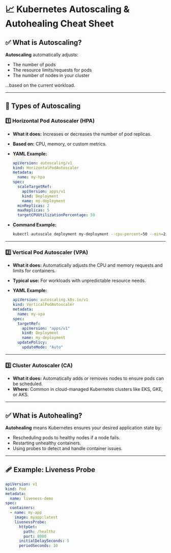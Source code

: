 # 📈 Kubernetes Autoscaling & Autohealing Cheat Sheet

## ✅ What is Autoscaling?

**Autoscaling** automatically adjusts:
- The number of pods
- The resource limits/requests for pods
- The number of nodes in your cluster

...based on the current workload.

---

## 🔑 Types of Autoscaling

### 1️⃣ Horizontal Pod Autoscaler (HPA)

- **What it does:** Increases or decreases the number of pod replicas.
- **Based on:** CPU, memory, or custom metrics.
- **YAML Example:**

    ```yaml
    apiVersion: autoscaling/v1
    kind: HorizontalPodAutoscaler
    metadata:
      name: my-hpa
    spec:
      scaleTargetRef:
        apiVersion: apps/v1
        kind: Deployment
        name: my-deployment
      minReplicas: 2
      maxReplicas: 5
      targetCPUUtilizationPercentage: 50
    ```

- **Command Example:**

    ```bash
    kubectl autoscale deployment my-deployment --cpu-percent=50 --min=2 --max=5
    ```

---

### 2️⃣ Vertical Pod Autoscaler (VPA)

- **What it does:** Automatically adjusts the CPU and memory requests and limits for containers.
- **Typical use:** For workloads with unpredictable resource needs.
- **YAML Example:**

    ```yaml
    apiVersion: autoscaling.k8s.io/v1
    kind: VerticalPodAutoscaler
    metadata:
      name: my-vpa
    spec:
      targetRef:
        apiVersion: "apps/v1"
        kind: Deployment
        name: my-deployment
      updatePolicy:
        updateMode: "Auto"
    ```

---

### 3️⃣ Cluster Autoscaler (CA)

- **What it does:** Automatically adds or removes nodes to ensure pods can be scheduled.
- **Where:** Common in cloud-managed Kubernetes clusters like EKS, GKE, or AKS.

---

## ✅ What is Autohealing?

**Autohealing** means Kubernetes ensures your desired application state by:
- Rescheduling pods to healthy nodes if a node fails.
- Restarting unhealthy containers.
- Using probes to detect and handle container issues.

---

## 🩹 Example: Liveness Probe

```yaml
apiVersion: v1
kind: Pod
metadata:
  name: liveness-demo
spec:
  containers:
  - name: my-app
    image: myapp:latest
    livenessProbe:
      httpGet:
        path: /healthz
        port: 8080
      initialDelaySeconds: 5
      periodSeconds: 10
